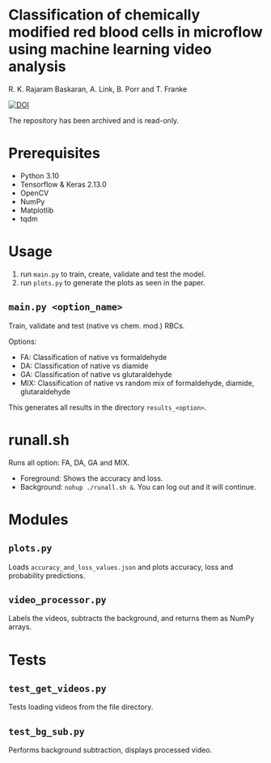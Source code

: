 # Classification of chemically modified red blood cells in microflow using machine learning video analysis

R. K. Rajaram Baskaran, A. Link, B. Porr and T. Franke

[![DOI](https://zenodo.org/badge/570490201.svg)](https://zenodo.org/badge/latestdoi/570490201)

The repository has been archived and is read-only.

# Prerequisites

 - Python 3.10
 - Tensorflow & Keras 2.13.0
 - OpenCV
 - NumPy
 - Matplotlib
 - tqdm

# Usage

 1. run `main.py` to train, create, validate and test the model.
 2. run `plots.py` to generate the plots as seen in the paper.

## `main.py <option_name>`
Train, validate and test (native vs chem. mod.) RBCs.

Options:
 - FA: Classification of native vs formaldehyde
 - DA: Classification of native vs diamide
 - GA: Classification of native vs glutaraldehyde
 - MIX: Classification of native vs random mix of formaldehyde, diamide, glutaraldehyde

This generates all results in the directory `results_<option>`.

# runall.sh

Runs all option: FA, DA, GA and MIX. 
 - Foreground: Shows the accuracy and loss.
 - Background: `nohup ./runall.sh &`. You can log out and it will continue.


# Modules

## `plots.py`
Loads `accuracy_and_loss_values.json` and
plots accuracy, loss and probability predictions.

## `video_processor.py`
Labels the videos, subtracts the background, and 
returns them as NumPy arrays.


# Tests

## `test_get_videos.py`
Tests loading videos from the file directory.

## `test_bg_sub.py`
Performs background subtraction, displays processed video.
